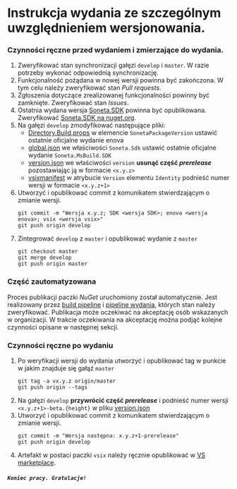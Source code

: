 # Instrukcja wydania ze szczególnym uwzględnieniem wersjonowania.

### Czynności ręczne przed wydaniem i zmierzające do wydania.

1. Zweryfikować stan synchronizacji gałęzi `develop` i `master`. W razie potrzeby wykonać odpowiednią synchronizację.
2. Funkcjonalność pożądana w nowej wersji powinna być zakończona. W tym celu należy zweryfikować stan _Pull requests_.
3. Zgłoszenia dotyczące zrealizowanej funkcjonalności powinny być zamknięte. Zweryfikować stan _Issues_.
4. Ostatnia wydana wersja [Soneta.SDK] powinna być opublikowana. Zweryfikować [Soneta.SDK na nuget.org].
5. Na gałęzi `develop` zmodyfikować następujące pliki:
   * [Directory.Build.props] w elemencie `SonetaPackageVersion` ustawić ostatnie oficjalne wydanie enova
   * [global.json] we właściwości `Soneta.Sdk` ustawić ostatnie oficjalne wydanie `Soneta.MsBuild.SDK`
   * [version.json] we właściwości `version` **usunąć część _prerelease_** pozostawiając ją w formacie `<x.y.z>`
   * [vsixmanifest] w atrybucie `Version` elementu `Identity` podnieść numer wersji w formacie `<x.y.z+1>`
6. Utworzyć i opublikować commit z komunikatem stwierdzającym o zmianie wersji.
   ```
   git commit -m "Wersja x.y.z; SDK <wersja SDK>; enova <wersja enova>; vsix <wersja vsix>"
   git push origin develop
   ```
7. Zintegrować `develop` z `master` i opublikować wydanie z `master`
   ```
   git checkout master
   git merge develop
   git push origin master
   ```

### Część zautomatyzowana

Proces publikacji paczki _NuGet_ uruchomiony został automatycznie. Jest realizowany przez [build pipeline] i [pipeline wydania], których stan należy zweryfikować. Publikacja może oczekiwać na akceptację osób wskazanych w organizacji. W trakcie oczekiwania na akceptację można podjąć kolejne czynności opisane w następnej sekcji.

### Czynności ręczne po wydaniu

1. Po weryfikacji wersji do wydania utworzyć i opublikować tag w punkcie w jakim znajduje się gałąź `master`
   ```
   git tag -a vx.y.z origin/master
   git push origin --tags
   ```
2. Na gałęzi `develop` **przywrócić część _prerelease_** i podnieść numer wersji `<x.y.z+1>-beta.{height}` w pliku [version.json]
3. Utworzyć i opublikować commit z komunikatem stwierdzającym o zmianie wersji.
   ```
   git commit -m "Wersja następna: x.y.z+1-prerelease"
   git push origin develop
   ```
4. Artefakt w postaci paczki `vsix` należy ręcznie opublikować w [VS marketplace].

##### `Koniec pracy. Gratulacje!`

[version.json]: Soneta.Platform.Developer/Soneta.Platform.Developer/version.json
[repozytorium]: https://github.com/soneta/Soneta.Platform.Developer
[Soneta.SDK]: https://github.com/soneta/Soneta.MsBuild.SDK
[Soneta.SDK na nuget.org]: https://www.nuget.org/packages/Soneta.Sdk
[build pipeline]: https://dev.azure.com/soneta/GitHub/_build?definitionId=3&_a=summary
[pipeline wydania]: https://dev.azure.com/soneta/GitHub/_release?_a=releases&view=mine&definitionId=3
[Directory.Build.props]: Soneta.Platform.Developer/SonetaAddon/SonetaAddonProject/Directory.Build.props
[global.json]: Soneta.Platform.Developer/SonetaAddon/SonetaAddonProject/global.json
[vsixmanifest]: Soneta.Platform.Developer/Soneta.Platform.Developer/source.extension.vsixmanifest
[VS marketplace]: https://marketplace.visualstudio.com
